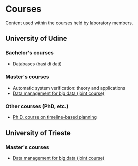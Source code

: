 # Courses
Content used within the courses held by laboratory members.

## University of Udine
### Bachelor's courses
* Databases (basi di dati)

### Master's courses
* Automatic system verification: theory and applications
* [Data management for big data (joint course)](https://github.com/dslab-uniud/teaching/tree/main/courses/Data%20Management%20for%20Big%20Data)


### Other courses (PhD, etc.)
* [Ph.D. course on timeline-based planning](https://github.com/dslab-uniud/teaching/tree/main/courses/Timeline-based%20planning)

## University of Trieste
### Master's courses
* [Data management for big data (joint course)](https://github.com/dslab-uniud/teaching/tree/main/courses/Data%20Management%20for%20Big%20Data)

